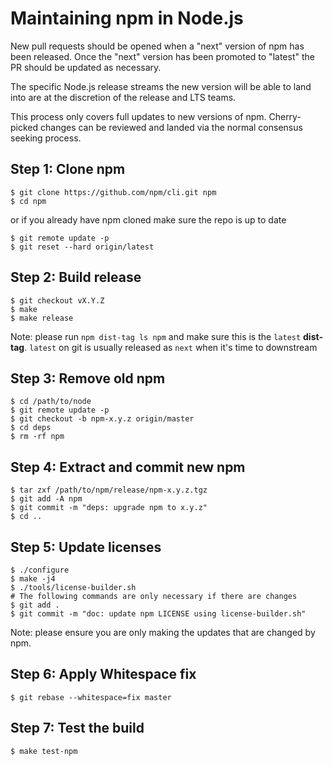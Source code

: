# Maintaining npm in Node.js

New pull requests should be opened when a "next" version of npm has been released. Once the "next" version has been promoted to "latest" the PR should be updated as necessary.

The specific Node.js release streams the new version will be able to land into are at the discretion of the release and LTS teams.

This process only covers full updates to new versions of npm. Cherry-picked changes can be reviewed and landed via the normal consensus seeking process.

## Step 1: Clone npm

```console
$ git clone https://github.com/npm/cli.git npm
$ cd npm
```

or if you already have npm cloned make sure the repo is up to date

```console
$ git remote update -p
$ git reset --hard origin/latest
```

## Step 2: Build release

```console
$ git checkout vX.Y.Z
$ make
$ make release
```

Note: please run `npm dist-tag ls npm` and make sure this is the `latest` **dist-tag**. `latest` on git is usually released as `next` when it's time to downstream

## Step 3: Remove old npm

```console
$ cd /path/to/node
$ git remote update -p
$ git checkout -b npm-x.y.z origin/master
$ cd deps
$ rm -rf npm
```

## Step 4: Extract and commit new npm

```console
$ tar zxf /path/to/npm/release/npm-x.y.z.tgz
$ git add -A npm
$ git commit -m "deps: upgrade npm to x.y.z"
$ cd ..
```

## Step 5: Update licenses

```console
$ ./configure
$ make -j4
$ ./tools/license-builder.sh
# The following commands are only necessary if there are changes
$ git add .
$ git commit -m "doc: update npm LICENSE using license-builder.sh"
```

Note: please ensure you are only making the updates that are changed by npm.

## Step 6: Apply Whitespace fix

```console
$ git rebase --whitespace=fix master
```

## Step 7: Test the build

```console
$ make test-npm
```
